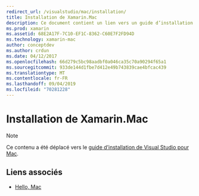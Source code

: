 ```yaml
---
redirect_url: /visualstudio/mac/installation/
title: Installation de Xamarin.Mac
description: Ce document contient un lien vers un guide d’installation Visual Studio pour Mac, qui explique comment installer Xamarin.Mac pour le développement macOS.
ms.prod: xamarin
ms.assetid: 68E2A17F-7C10-EF1C-8362-C60E7F2FD94D
ms.technology: xamarin-mac
author: conceptdev
ms.author: crdun
ms.date: 04/12/2017
ms.openlocfilehash: 66d279c5bc98aadbf0a046ca35c70a90294f65a1
ms.sourcegitcommit: 933de144d1fbe7d412e49b743839cae4bfcac439
ms.translationtype: MT
ms.contentlocale: fr-FR
ms.lasthandoff: 09/04/2019
ms.locfileid: "70281228"
---
```

# <a name="xamarinmac-installation"></a>Installation de Xamarin.Mac

> [!NOTE]
> Ce contenu a été déplacé vers le [guide d’installation de Visual Studio pour Mac](https://docs.microsoft.com/visualstudio/mac/installation).

## <a name="related-links"></a>Liens associés

- [Hello, Mac](~/mac/get-started/hello-mac.md)
